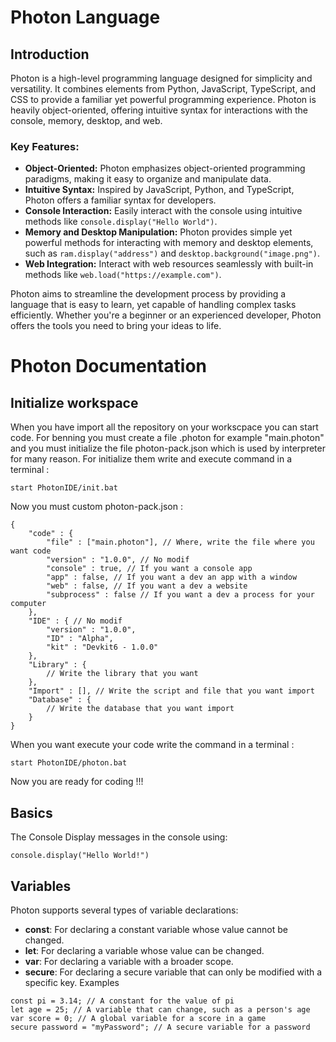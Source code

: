 # Photon Language 

## Introduction 

Photon is a high-level programming language designed for simplicity and versatility. It combines elements from Python, JavaScript, TypeScript, and CSS to provide a familiar yet powerful programming experience. Photon is heavily object-oriented, offering intuitive syntax for interactions with the console, memory, desktop, and web.

### Key Features:
- **Object-Oriented:** Photon emphasizes object-oriented programming paradigms, making it easy to organize and manipulate data.
- **Intuitive Syntax:** Inspired by JavaScript, Python, and TypeScript, Photon offers a familiar syntax for developers.
- **Console Interaction:** Easily interact with the console using intuitive methods like `console.display("Hello World")`.
- **Memory and Desktop Manipulation:** Photon provides simple yet powerful methods for interacting with memory and desktop elements, such as `ram.display("address")` and `desktop.background("image.png")`.
- **Web Integration:** Interact with web resources seamlessly with built-in methods like `web.load("https://example.com")`.

Photon aims to streamline the development process by providing a language that is easy to learn, yet capable of handling complex tasks efficiently. Whether you're a beginner or an experienced developer, Photon offers the tools you need to bring your ideas to life.

# Photon Documentation

## Initialize workspace
When you have import all the repository on your workscpace you can start code.
For benning you must create a file .photon for example "main.photon" and you must initialize the file photon-pack.json which is used by interpreter for many reason. For initialize them write and execute command in a terminal : 
```
start PhotonIDE/init.bat
```
Now you must custom photon-pack.json :
```
{
    "code" : {
        "file" : ["main.photon"], // Where, write the file where you want code
        "version" : "1.0.0", // No modif
        "console" : true, // If you want a console app
        "app" : false, // If you want a dev an app with a window
        "web" : false, // If you want a dev a website
        "subprocess" : false // If you want a dev a process for your computer
    },
    "IDE" : { // No modif
        "version" : "1.0.0", 
        "ID" : "Alpha",
        "kit" : "Devkit6 - 1.0.0"
    },
    "Library" : {
        // Write the library that you want
    },
    "Import" : [], // Write the script and file that you want import
    "Database" : {
        // Write the database that you want import
    }
}
```
When you want execute your code write the command in a terminal :
```
start PhotonIDE/photon.bat
```

Now you are ready for coding !!!

## Basics
The Console
Display messages in the console using:
```
console.display("Hello World!")
```
## Variables
Photon supports several types of variable declarations:

- **const**: For declaring a constant variable whose value cannot be changed.
- **let**: For declaring a variable whose value can be changed.
- **var**: For declaring a variable with a broader scope.
- **secure**: For declaring a secure variable that can only be modified with a specific key.
Examples
```
const pi = 3.14; // A constant for the value of pi
let age = 25; // A variable that can change, such as a person's age
var score = 0; // A global variable for a score in a game
secure password = "myPassword"; // A secure variable for a password
```